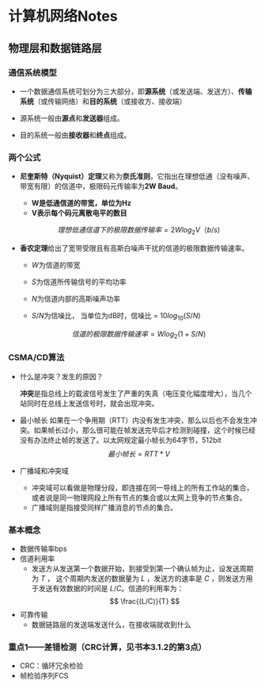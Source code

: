 # 计算机网络Notes  

## 物理层和数据链路层  

### 通信系统模型

+ 一个数据通信系统可划分为三大部分，即**源系统**（或发送端、发送方）、**传输系统**（或传输网络）和**目的系统**（或接收方、接收端）

+ 源系统一般由**源点**和**发送器**组成。

+ 目的系统一般由**接收器**和**终点**组成。

### 两个公式

+ **尼奎斯特（Nyquist）定理**又称为**奈氏准则**，它指出在理想低通（没有噪声、带宽有限）的信道中，极限码元传输率为**2W Baud**。   
    + **W是低通信道的带宽，单位为Hz**
    + **V表示每个码元离散电平的数目**

    $$ 理想低通信道下的极限数据传输率 = 2Wlog_2V （b/s)$$  

+ **香农定理**给出了宽带受限且有高斯白噪声干扰的信道的极限数据传输速率。  

    + $W$为信道的带宽  

    + $S$为信道所传输信号的平均功率  

    + $N$为信道内部的高斯噪声功率  

    + $S/N$为信噪比， 当单位为dB时，信噪比 = $10log_{10}(S/N)$

    $$信道的极限数据传输速率 = Wlog_2(1+S/N) $$ 

### CSMA/CD算法

+ 什么是冲突？发生的原因？
  
    **冲突**是指总线上的载波信号发生了严重的失真（电压变化幅度增大），当几个站同时在总线上发送信号时，就会出现冲突。

+ 最小帧长 
    如果在一个争用期（RTT）内没有发生冲突，那么以后也不会发生冲突。如果帧长过小，那么很可能在帧发送完毕后才检测到碰撞，这个时候已经没有办法终止帧的发送了。以太网规定最小帧长为64字节，512bit
    $$最小帧长= RTT*V$$

+ 广播域和冲突域

    + 冲突域可以看做是物理分段，即连接在同一导线上的所有工作站的集合，或者说是同一物理网段上所有节点的集合或以太网上竞争的节点集合。  
    + 广播域则是指接受同样广播消息的节点的集合。

### 基本概念

+ 数据传输率bps
+ 信道利用率
    + 发送方从发送第一个数据开始，到接受到第一个确认帧为止，设发送周期为 $T$ ， 这个周期内发送的数据量为 $L$ ，发送方的速率是 $C$ ，则发送方用于发送有效数据的时间是 $L/C$。信道的利用率为：
    $$ \frac{(L/C)}{T} $$
+ 可靠传输  
    + 数据链路层的发送端发送什么，在接收端就收到什么
    
### 重点1——差错检测（CRC计算，见书本3.1.2的第3点）
+ CRC：循环冗余检验
+ 帧检验序列FCS
